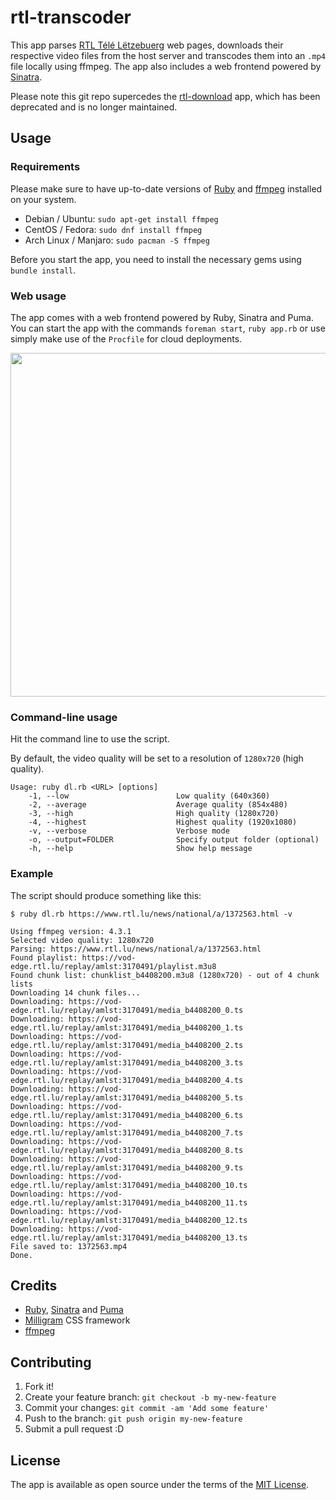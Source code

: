 # rtl-transcoder

This app parses [RTL Télé Lëtzebuerg](https://www.rtl.lu/) web pages, downloads their respective video files from the host server and transcodes them into an `.mp4` file locally using ffmpeg. The app also includes a web frontend powered by [Sinatra](http://sinatrarb.com).

Please note this git repo supercedes the [rtl-download](https://github.com/schopenhauer/rtl-download) app, which has been deprecated and is no longer maintained.

## Usage

### Requirements

Please make sure to have up-to-date versions of [Ruby](https://www.ruby-lang.org/en/) and [ffmpeg](https://ffmpeg.org/) installed on your system.

* Debian / Ubuntu: `sudo apt-get install ffmpeg`
* CentOS / Fedora: `sudo dnf install ffmpeg`
* Arch Linux / Manjaro: `sudo pacman -S ffmpeg`

Before you start the app, you need to install the necessary gems using `bundle install`.

### Web usage

The app comes with a web frontend powered by Ruby, Sinatra and Puma. You can start the app with the commands `foreman start`, `ruby app.rb` or use simply make use of the `Procfile` for cloud deployments.

<img src="https://github.com/schopenhauer/rtl-transcoder/blob/master/screenshot.png" width="550">

### Command-line usage

Hit the command line to use the script.

By default, the video quality will be set to a resolution of `1280x720` (high quality).

```
Usage: ruby dl.rb <URL> [options]
    -1, --low                        Low quality (640x360)
    -2, --average                    Average quality (854x480)
    -3, --high                       High quality (1280x720)
    -4, --highest                    Highest quality (1920x1080)
    -v, --verbose                    Verbose mode
    -o, --output=FOLDER              Specify output folder (optional)
    -h, --help                       Show help message
```

### Example

The script should produce something like this:

```
$ ruby dl.rb https://www.rtl.lu/news/national/a/1372563.html -v

Using ffmpeg version: 4.3.1
Selected video quality: 1280x720
Parsing: https://www.rtl.lu/news/national/a/1372563.html
Found playlist: https://vod-edge.rtl.lu/replay/amlst:3170491/playlist.m3u8
Found chunk list: chunklist_b4408200.m3u8 (1280x720) - out of 4 chunk lists
Downloading 14 chunk files...
Downloading: https://vod-edge.rtl.lu/replay/amlst:3170491/media_b4408200_0.ts
Downloading: https://vod-edge.rtl.lu/replay/amlst:3170491/media_b4408200_1.ts
Downloading: https://vod-edge.rtl.lu/replay/amlst:3170491/media_b4408200_2.ts
Downloading: https://vod-edge.rtl.lu/replay/amlst:3170491/media_b4408200_3.ts
Downloading: https://vod-edge.rtl.lu/replay/amlst:3170491/media_b4408200_4.ts
Downloading: https://vod-edge.rtl.lu/replay/amlst:3170491/media_b4408200_5.ts
Downloading: https://vod-edge.rtl.lu/replay/amlst:3170491/media_b4408200_6.ts
Downloading: https://vod-edge.rtl.lu/replay/amlst:3170491/media_b4408200_7.ts
Downloading: https://vod-edge.rtl.lu/replay/amlst:3170491/media_b4408200_8.ts
Downloading: https://vod-edge.rtl.lu/replay/amlst:3170491/media_b4408200_9.ts
Downloading: https://vod-edge.rtl.lu/replay/amlst:3170491/media_b4408200_10.ts
Downloading: https://vod-edge.rtl.lu/replay/amlst:3170491/media_b4408200_11.ts
Downloading: https://vod-edge.rtl.lu/replay/amlst:3170491/media_b4408200_12.ts
Downloading: https://vod-edge.rtl.lu/replay/amlst:3170491/media_b4408200_13.ts
File saved to: 1372563.mp4
Done.
```

## Credits

* [Ruby](https://www.ruby-lang.org/en/), [Sinatra](http://sinatrarb.com/) and [Puma](http://puma.io/)
* [Milligram](https://milligram.io/) CSS framework
* [ffmpeg](https://ffmpeg.org/)

## Contributing

1. Fork it!
2. Create your feature branch: `git checkout -b my-new-feature`
3. Commit your changes: `git commit -am 'Add some feature'`
4. Push to the branch: `git push origin my-new-feature`
5. Submit a pull request :D

## License

The app is available as open source under the terms of the [MIT License](http://opensource.org/licenses/MIT).
